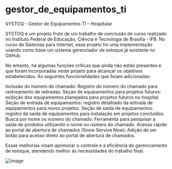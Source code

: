 # gestor_de_equipamentos_ti
SYSTOQ - Gestor de Equipamentos TI - Hospitalar

SYSTOQ é um projeto fruto de um trabalho de conclusão de curso realizado no Instituto Federal de Educação, Ciência e Tecnologia de Brasilia - IFB.
No curso de Sistemas para Internet, esse projeto foi uma implementação usando como base um sistema gerenciador de estoque já existente no GitHub.

No entanto, há algumas funções críticas que ainda não estão presentes e que foram incorporadas neste projeto para alcançar os objetivos estabelecidos.
As seguintes funcionalidades que foram adicionadas:

Inclusão do número do chamado: Registro do número do chamado para rastreamento de retiradas.
Seção de equipamentos para projetos futuros: exibição dos equipamentos planejados para projetos futuros no hospital.
Seção de entrada de equipamentos: registro detalhado da entrada de equipamentos para novos projetos.
Seção de saída de equipamentos: registro da saída de equipamentos para instalação em projetos concluídos.
Busca por nome ou número do chamado: Ferramenta para pesquisar a saída de produtos utilizando o nome ou número do chamado.
Acesso rápido ao portal de abertura de chamados (Snow Service Now): Adição de um botão para acesso direto ao portal de abertura de chamados.

Essas melhorias visam aprimorar o controle e a eficiência do gerenciamento de estoque, atendendo melhor às necessidades do trabalho final.

![image](https://github.com/user-attachments/assets/a070ca94-7989-4c0d-8194-45ec3ac60e72)
